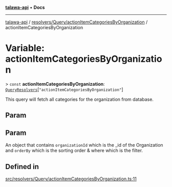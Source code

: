 [**talawa-api**](../../../../README.md) • **Docs**

***

[talawa-api](../../../../modules.md) / [resolvers/Query/actionItemCategoriesByOrganization](../README.md) / actionItemCategoriesByOrganization

# Variable: actionItemCategoriesByOrganization

\> `const` **actionItemCategoriesByOrganization**: [`QueryResolvers`](../../../../types/generatedGraphQLTypes/type-aliases/QueryResolvers.md)\[`"actionItemCategoriesByOrganization"`\]

This query will fetch all categories for the organization from database.

## Param

## Param

An object that contains `organizationId` which is the _id of the Organization and `orderBy` which is the sorting order & where which is the filter.

## Defined in

[src/resolvers/Query/actionItemCategoriesByOrganization.ts:11](https://github.com/PalisadoesFoundation/talawa-api/blob/0e711c6a6b57f55ab5776fc9c8edfc5ebc0b3d70/src/resolvers/Query/actionItemCategoriesByOrganization.ts#L11)
